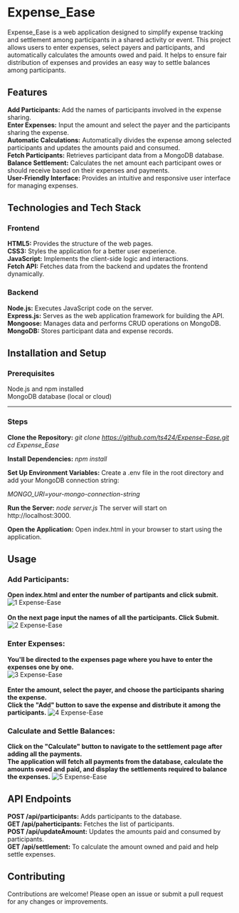 
# Expense_Ease
Expense_Ease is a web application designed to simplify expense tracking and settlement among participants in a shared activity or event. This project allows users to enter expenses, select payers and participants, and automatically calculates the amounts owed and paid. It helps to ensure fair distribution of expenses and provides an easy way to settle balances among participants.

## Features
**Add Participants:** Add the names of participants involved in the expense sharing. <br>
**Enter Expenses:** Input the amount and select the payer and the participants sharing the expense. <br>
**Automatic Calculations:** Automatically divides the expense among selected participants and updates the amounts paid and consumed.<br>
**Fetch Participants:** Retrieves participant data from a MongoDB database.<br>
**Balance Settlement:** Calculates the net amount each participant owes or should receive based on their expenses and payments.<br>
**User-Friendly Interface:** Provides an intuitive and responsive user interface for managing expenses.<br>

## Technologies and Tech Stack
### Frontend
**HTML5:** Provides the structure of the web pages.<br>
**CSS3:** Styles the application for a better user experience.<br>
**JavaScript:** Implements the client-side logic and interactions.<br>
**Fetch API:** Fetches data from the backend and updates the frontend dynamically.<br>

### Backend
**Node.js:** Executes JavaScript code on the server.<br>
**Express.js:** Serves as the web application framework for building the API.<br>
**Mongoose:** Manages data and performs CRUD operations on MongoDB.<br>
**MongoDB:** Stores participant data and expense records.<br>











## Installation and Setup
### Prerequisites
Node.js and npm installed <br>
MongoDB database (local or cloud)

---

### Steps
**Clone the Repository:**
_git clone https://github.com/ts424/Expense-Ease.git
cd Expense_Ease_

**Install Dependencies:**
_npm install_

**Set Up Environment Variables:**
Create a .env file in the root directory and add your MongoDB connection string:

_MONGO_URI=your-mongo-connection-string_

**Run the Server:**
_node server.js_
The server will start on http://localhost:3000.

**Open the Application:**
Open index.html in your browser to start using the application.

## Usage
### Add Participants:
**Open index.html and enter the number of partipants and click submit.<br>**
![1 Expense-Ease](https://github.com/ts424/Expense-Ease/assets/89158382/2690546f-1dc8-461e-b855-23e9bfd730c3)
<br>
<br>
**On the next page input the names of all the participants. Click Submit.**
![2  Expense-Ease](https://github.com/ts424/Expense-Ease/assets/89158382/d4bdc972-2b95-43c5-9e18-dd4c8deb37cf)


### Enter Expenses:
**You'll be directed to the expenses page where you have to enter the expenses one by one. <br>**
![3 Expense-Ease](https://github.com/ts424/Expense-Ease/assets/89158382/0996a7db-f71e-490d-80b7-e64c5645fa3d)
<br>
<br>
**Enter the amount, select the payer, and choose the participants sharing the expense.<br>
Click the "Add" button to save the expense and distribute it among the participants.**
![4 Expense-Ease](https://github.com/ts424/Expense-Ease/assets/89158382/cba2ae0d-93f3-4742-8c62-befb1e010e70)


### Calculate and Settle Balances:
**Click on the "Calculate" button to navigate to the settlement page after adding all the payments.<br>
The application will fetch all payments from the database, calculate the amounts owed and paid, and display the settlements required to balance the expenses.**
![5 Expense-Ease](https://github.com/ts424/Expense-Ease/assets/89158382/62b595c9-03be-48c0-8035-20632147c03d)

## API Endpoints
**POST /api/participants:** Adds participants to the database. <br>
**GET /api/paherticipants:** Fetches the list of participants.<br>
**POST /api/updateAmount:** Updates the amounts paid and consumed by participants.<br>
**GET /api/settlement:** To calculate the amount owned and paid and help settle expenses.<br>

## Contributing
Contributions are welcome! Please open an issue or submit a pull request for any changes or improvements.

